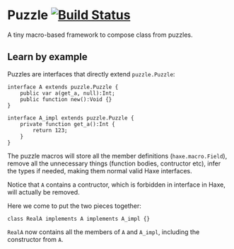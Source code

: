 # Puzzle [![Build Status](https://travis-ci.org/andyli/puzzle.png?branch=master)](https://travis-ci.org/andyli/puzzle)

A tiny macro-based framework to compose class from puzzles.

## Learn by example

Puzzles are interfaces that directly extend `puzzle.Puzzle`:

```
interface A extends puzzle.Puzzle {
	public var a(get_a, null):Int;
	public function new():Void {}
}

interface A_impl extends puzzle.Puzzle {
	private function get_a():Int {
		return 123;
	}
}
```

The puzzle macros will store all the member definitions (`haxe.macro.Field`), remove all the unnecessary things (function bodies, contructor etc), infer the types if needed, making them normal valid Haxe interfaces.

Notice that `A` contains a contructor, which is forbidden in interface in Haxe, will actually be removed.

Here we come to put the two pieces together:

```
class RealA implements A implements A_impl {}
```

`RealA` now contains all the members of `A` and `A_impl`, including the constructor from `A`.
